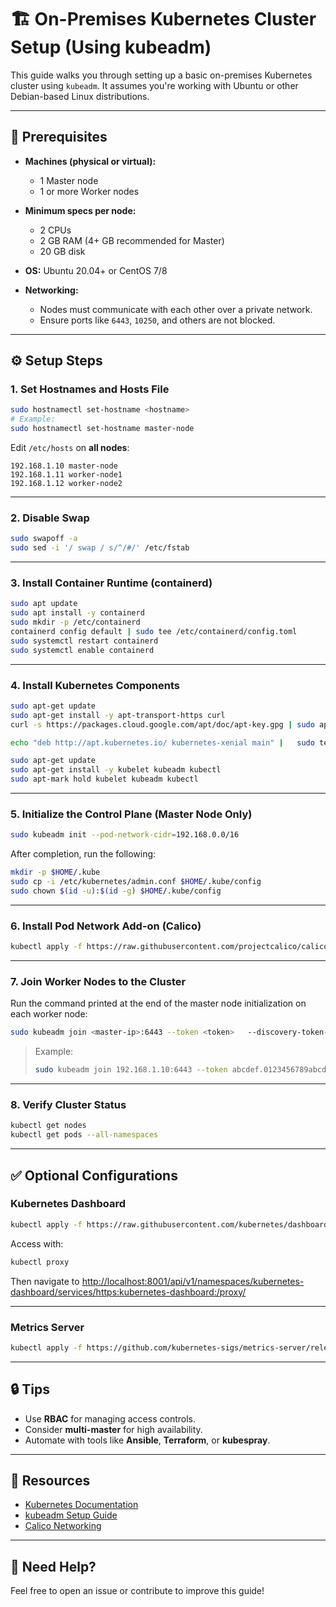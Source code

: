 
# 🏗️ On-Premises Kubernetes Cluster Setup (Using kubeadm)

This guide walks you through setting up a basic on-premises Kubernetes cluster using `kubeadm`. It assumes you're working with Ubuntu or other Debian-based Linux distributions.

---

## 🧰 Prerequisites

- **Machines (physical or virtual):**
  - 1 Master node
  - 1 or more Worker nodes

- **Minimum specs per node:**
  - 2 CPUs
  - 2 GB RAM (4+ GB recommended for Master)
  - 20 GB disk

- **OS:** Ubuntu 20.04+ or CentOS 7/8

- **Networking:**
  - Nodes must communicate with each other over a private network.
  - Ensure ports like `6443`, `10250`, and others are not blocked.

---

## ⚙️ Setup Steps

### 1. Set Hostnames and Hosts File

```bash
sudo hostnamectl set-hostname <hostname>
# Example:
sudo hostnamectl set-hostname master-node
```

Edit `/etc/hosts` on **all nodes**:

```text
192.168.1.10 master-node
192.168.1.11 worker-node1
192.168.1.12 worker-node2
```

---

### 2. Disable Swap

```bash
sudo swapoff -a
sudo sed -i '/ swap / s/^/#/' /etc/fstab
```

---

### 3. Install Container Runtime (containerd)

```bash
sudo apt update
sudo apt install -y containerd
sudo mkdir -p /etc/containerd
containerd config default | sudo tee /etc/containerd/config.toml
sudo systemctl restart containerd
sudo systemctl enable containerd
```

---

### 4. Install Kubernetes Components

```bash
sudo apt-get update
sudo apt-get install -y apt-transport-https curl
curl -s https://packages.cloud.google.com/apt/doc/apt-key.gpg | sudo apt-key add -

echo "deb http://apt.kubernetes.io/ kubernetes-xenial main" |   sudo tee /etc/apt/sources.list.d/kubernetes.list

sudo apt-get update
sudo apt-get install -y kubelet kubeadm kubectl
sudo apt-mark hold kubelet kubeadm kubectl
```

---

### 5. Initialize the Control Plane (Master Node Only)

```bash
sudo kubeadm init --pod-network-cidr=192.168.0.0/16
```

After completion, run the following:

```bash
mkdir -p $HOME/.kube
sudo cp -i /etc/kubernetes/admin.conf $HOME/.kube/config
sudo chown $(id -u):$(id -g) $HOME/.kube/config
```

---

### 6. Install Pod Network Add-on (Calico)

```bash
kubectl apply -f https://raw.githubusercontent.com/projectcalico/calico/v3.26.1/manifests/calico.yaml
```

---

### 7. Join Worker Nodes to the Cluster

Run the command printed at the end of the master node initialization on each worker node:

```bash
sudo kubeadm join <master-ip>:6443 --token <token>   --discovery-token-ca-cert-hash sha256:<hash>
```

> Example:
>
> ```bash
> sudo kubeadm join 192.168.1.10:6443 --token abcdef.0123456789abcdef >   --discovery-token-ca-cert-hash sha256:123456abcdef...
> ```

---

### 8. Verify Cluster Status

```bash
kubectl get nodes
kubectl get pods --all-namespaces
```

---

## ✅ Optional Configurations

### Kubernetes Dashboard

```bash
kubectl apply -f https://raw.githubusercontent.com/kubernetes/dashboard/v2.7.0/aio/deploy/recommended.yaml
```

Access with:

```bash
kubectl proxy
```

Then navigate to [http://localhost:8001/api/v1/namespaces/kubernetes-dashboard/services/https:kubernetes-dashboard:/proxy/](http://localhost:8001/api/v1/namespaces/kubernetes-dashboard/services/https:kubernetes-dashboard:/proxy/)

---

### Metrics Server

```bash
kubectl apply -f https://github.com/kubernetes-sigs/metrics-server/releases/latest/download/components.yaml
```

---

## 🔒 Tips

- Use **RBAC** for managing access controls.
- Consider **multi-master** for high availability.
- Automate with tools like **Ansible**, **Terraform**, or **kubespray**.

---

## 📘 Resources

- [Kubernetes Documentation](https://kubernetes.io/docs/)
- [kubeadm Setup Guide](https://kubernetes.io/docs/setup/production-environment/tools/kubeadm/)
- [Calico Networking](https://docs.tigera.io/calico/latest/)

---

## 🙋 Need Help?

Feel free to open an issue or contribute to improve this guide!
